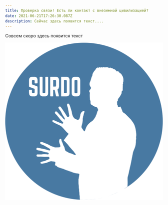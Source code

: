 ```yaml
---
title: Проверка связи! Есть ли контакт с внеземной цивилизацией?
date: 2021-06-21T17:26:30.087Z
description: Сейчас здесь появится текст....
---
```

Совсем скоро здесь появится текст

![](1606387919973_logo-qyc-surdo-off-2020-1-.png)